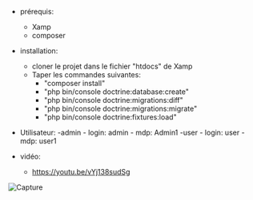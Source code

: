 - prérequis:
    - Xamp
    - composer

- installation:
    - cloner le projet dans le fichier "htdocs" de Xamp
    - Taper les commandes suivantes:
        - "composer install"
        - "php bin/console doctrine:database:create"
        - "php bin/console doctrine:migrations:diff"
        - "php bin/console doctrine:migrations:migrate"
        - "php bin/console doctrine:fixtures:load"

- Utilisateur:
    -admin
        - login: admin
        - mdp: Admin1
    -user
        - login: user
        - mdp: user1

- vidéo:
    - https://youtu.be/vYj138sudSg


![Capture](https://github.com/Raider472/projetSymfonyFinal/assets/60116030/9da812a0-063b-4cc8-ade9-8c4c9fe54b34)
